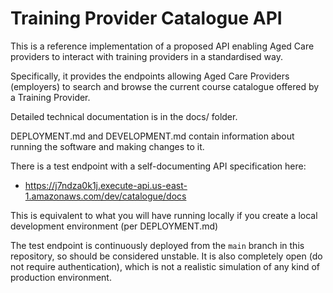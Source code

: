 # Training Provider Catalogue API

This is a reference implementation of a proposed API
enabling Aged Care providers to interact with training providers
in a standardised way.

Specifically, it provides the endpoints allowing Aged Care Providers
(employers) to search and browse the current course catalogue
offered by a Training Provider.

Detailed technical documentation is in the docs/ folder.

DEPLOYMENT.md and DEVELOPMENT.md contain information about running
the software and making changes to it.

There is a test endpoint
with a self-documenting API specification here:

* https://j7ndza0k1j.execute-api.us-east-1.amazonaws.com/dev/catalogue/docs

This is equivalent to what you will have running locally
if you create a local development environment
(per DEPLOYMENT.md)

The test endpoint is continuously deployed
from the `main` branch in this repository,
so should be considered unstable.
It is also completely open
(do not require authentication),
which is not a realistic simulation
of any kind of production environment.
